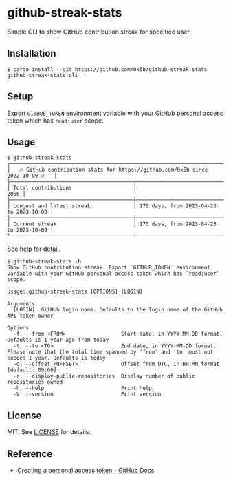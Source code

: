 # github-streak-stats

Simple CLI to show GitHub contribution streak for specified user.

## Installation

```
$ cargo install --git https://github.com/0x6b/github-streak-stats github-streak-stats-cli
```

## Setup

Export `GITHUB_TOKEN` environment variable with your GitHub personal access token which has `read:user` scope.

## Usage

```console
$ github-streak-stats
╭──────────────────────────────────────────────────────────────────────────────────╮
│   🔥 GitHub contribution stats for https://github.com/0x6b since 2022-10-09 🔥   │
├────────────────────────────────────────┬─────────────────────────────────────────┤
│ Total contributions                    │                                    2066 │
├────────────────────────────────────────┼─────────────────────────────────────────┤
│ Longest and latest streak              │ 170 days, from 2023-04-23 to 2023-10-09 │
├────────────────────────────────────────┼─────────────────────────────────────────┤
│ Current streak                         │ 170 days, from 2023-04-23 to 2023-10-09 │
╰────────────────────────────────────────┴─────────────────────────────────────────╯
```

See help for detail.

```
$ github-streak-stats -h
Show GitHub contribution streak. Export `GITHUB_TOKEN` environment variable with your GitHub personal access token which has `read:user` scope.

Usage: github-streak-stats [OPTIONS] [LOGIN]

Arguments:
  [LOGIN]  GitHub login name. Defaults to the login name of the GitHub API token owner

Options:
  -f, --from <FROM>                  Start date, in YYYY-MM-DD format. Defaults is 1 year ago from today
  -t, --to <TO>                      End date, in YYYY-MM-DD format. Please note that the total time spanned by 'from' and 'to' must not exceed 1 year. Defaults is today
  -o, --offset <OFFSET>              Offset from UTC, in HH:MM format [default: 09:00]
  -r, --display-public-repositories  Display number of public repositories owned
  -h, --help                         Print help
  -V, --version                      Print version
```

## License

MIT. See [LICENSE](LICENSE) for details.

## Reference

- [Creating a personal access token - GitHub Docs](https://docs.github.com/en/authentication/keeping-your-account-and-data-secure/creating-a-personal-access-token)
